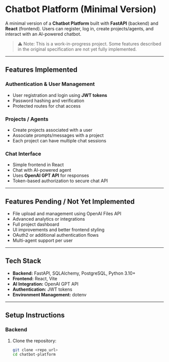 # Chatbot Platform (Minimal Version)

A minimal version of a **Chatbot Platform** built with **FastAPI** (backend) and **React** (frontend). Users can register, log in, create projects/agents, and interact with an AI-powered chatbot.

> ⚠️ Note: This is a work-in-progress project. Some features described in the original specification are not yet fully implemented.

---

## Features Implemented

### Authentication & User Management
- User registration and login using **JWT tokens**
- Password hashing and verification
- Protected routes for chat access

### Projects / Agents
- Create projects associated with a user
- Associate prompts/messages with a project
- Each project can have multiple chat sessions

### Chat Interface
- Simple frontend in React
- Chat with AI-powered agent
- Uses **OpenAI GPT API** for responses
- Token-based authorization to secure chat API

---

## Features Pending / Not Yet Implemented

- File upload and management using OpenAI Files API
- Advanced analytics or integrations
- Full project dashboard
- UI improvements and better frontend styling
- OAuth2 or additional authentication flows
- Multi-agent support per user

---

## Tech Stack

- **Backend:** FastAPI, SQLAlchemy, PostgreSQL, Python 3.10+
- **Frontend:** React, Vite
- **AI Integration:** OpenAI GPT API
- **Authentication:** JWT tokens
- **Environment Management:** dotenv

---

## Setup Instructions

### Backend

1. Clone the repository:
   ```bash
   git clone <repo_url>
   cd chatbot-platform
